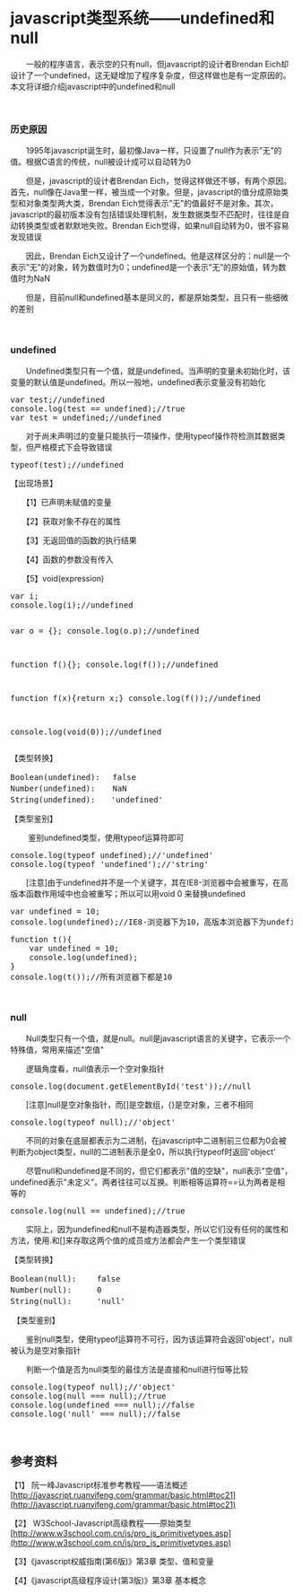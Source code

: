 # javascript类型系统——undefined和null

　　一般的程序语言，表示空的只有null，但javascript的设计者Brendan Eich却设计了一个undefined，这无疑增加了程序复杂度，但这样做也是有一定原因的。本文将详细介绍javascript中的undefined和null

&nbsp;

### 历史原因

　　1995年javascript诞生时，最初像Java一样，只设置了null作为表示&rdquo;无&rdquo;的值。根据C语言的传统，null被设计成可以自动转为0

　　但是，javascript的设计者Brendan Eich，觉得这样做还不够，有两个原因。首先，null像在Java里一样，被当成一个对象。但是，javascript的值分成原始类型和对象类型两大类，Brendan Eich觉得表示&rdquo;无&rdquo;的值最好不是对象。其次，javascript的最初版本没有包括错误处理机制，发生数据类型不匹配时，往往是自动转换类型或者默默地失败。Brendan Eich觉得，如果null自动转为0，很不容易发现错误

　　因此，Brendan Eich又设计了一个undefined。他是这样区分的：null是一个表示&rdquo;无&rdquo;的对象，转为数值时为0；undefined是一个表示&rdquo;无&rdquo;的原始值，转为数值时为NaN

　　但是，目前null和undefined基本是同义的，都是原始类型，且只有一些细微的差别

&nbsp;

### undefined

　　Undefined类型只有一个值，就是undefined。当声明的变量未初始化时，该变量的默认值是undefined。所以一般地，undefined表示变量没有初始化

<div class="cnblogs_code">
<pre>var test;//undefined
console.log(test == undefined);//true
var test = undefined;//undefined</pre>
</div>

　　对于尚未声明过的变量只能执行一项操作，使用typeof操作符检测其数据类型，但严格模式下会导致错误

<div class="cnblogs_code">
<pre>typeof(test);//undefined</pre>
</div>

【出现场景】

　　【1】已声明未赋值的变量

　　【2】获取对象不存在的属性

　　【3】无返回值的函数的执行结果

　　【4】函数的参数没有传入

　　【5】void(expression)

<div class="cnblogs_code">
<pre>var i;
console.log(i);//undefined

var o = {};
console.log(o.p);//undefined

function f(){};
console.log(f());//undefined

function f(x){return x;}
console.log(f());//undefined

console.log(void(0));//undefined</pre>
</div>

【类型转换】

<div class="cnblogs_code">
<pre>Boolean(undefined):　 false
Number(undefined):　  NaN
String(undefined):　　'undefined'    </pre>
</div>

【类型鉴别】

　　&nbsp;鉴别undefined类型，使用typeof运算符即可

<div class="cnblogs_code">
<pre>console.log(typeof undefined);//'undefined'
console.log(typeof 'undefined');//'string'</pre>
</div>

　　[注意]由于undefined并不是一个关键字，其在IE8-浏览器中会被重写，在高版本函数作用域中也会被重写；所以可以用void 0 来替换undefined

<div class="cnblogs_code">
<pre>var undefined = 10;
console.log(undefined);//IE8-浏览器下为10，高版本浏览器下为undefined</pre>
</div>
<div class="cnblogs_code">
<pre>function t(){
    var undefined = 10;
    console.log(undefined);
}
console.log(t());//所有浏览器下都是10</pre>
</div>

&nbsp;

### null

　　Null类型只有一个值，就是null。null是javascript语言的关键字，它表示一个特殊值，常用来描述"空值"

　　逻辑角度看，null值表示一个空对象指针

<div class="cnblogs_code">
<pre>console.log(document.getElementById('test'));//null</pre>
</div>

　　[注意]null是空对象指针，而[]是空数组，{}是空对象，三者不相同

<div class="cnblogs_code">
<pre>console.log(typeof null);//'object'</pre>
</div>

　　不同的对象在底层都表示为二进制，在javascript中二进制前三位都为0会被判断为object类型，null的二进制表示是全0，所以执行typeof时返回'object'

　　尽管null和undefined是不同的，但它们都表示"值的空缺"，null表示"空值"，undefined表示"未定义"。两者往往可以互换。判断相等运算符==认为两者是相等的

<div class="cnblogs_code">
<pre>console.log(null == undefined);//true</pre>
</div>

　　实际上，因为undefined和null不是构造器类型，所以它们没有任何的属性和方法，使用.和[]来存取这两个值的成员或方法都会产生一个类型错误

【类型转换】

<div class="cnblogs_code">
<pre>Boolean(null): 　　false
Number(null):　　  0
String(null): 　　 'null'</pre>
</div>

&nbsp;【类型鉴别】

　　鉴别null类型，使用typeof运算符不可行，因为该运算符会返回'object'，null被认为是空对象指针

　　判断一个值是否为null类型的最佳方法是直接和null进行恒等比较

<div class="cnblogs_code">
<pre>console.log(typeof null);//'object'
console.log(null === null);//true
console.log(undefined === null);//false
console.log('null' === null);//false</pre>
</div>

&nbsp;

## 参考资料

【1】 阮一峰Javascript标准参考教程&mdash;&mdash;语法概述 [http://javascript.ruanyifeng.com/grammar/basic.html#toc21](http://javascript.ruanyifeng.com/grammar/basic.html#toc21)

【2】 W3School-Javascript高级教程&mdash;&mdash;原始类型 [http://www.w3school.com.cn/js/pro_js_primitivetypes.asp](http://www.w3school.com.cn/js/pro_js_primitivetypes.asp)

【3】《javascript权威指南(第6版)》第3章 类型、值和变量

【4】《javascript高级程序设计(第3版)》第3章 基本概念 
